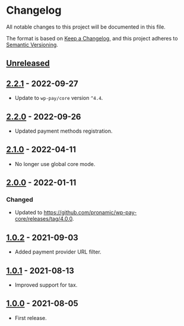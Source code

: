 # Changelog
All notable changes to this project will be documented in this file.

The format is based on [Keep a Changelog](https://keepachangelog.com/en/1.0.0/),
and this project adheres to [Semantic Versioning](https://semver.org/spec/v2.0.0.html).

## [Unreleased][unreleased]

## [2.2.1] - 2022-09-27
- Update to `wp-pay/core` version `^4.4`.

## [2.2.0] - 2022-09-26
- Updated payment methods registration.

## [2.1.0] - 2022-04-11
- No longer use global core mode.

## [2.0.0] - 2022-01-11
### Changed
- Updated to https://github.com/pronamic/wp-pay-core/releases/tag/4.0.0.

## [1.0.2] - 2021-09-03
- Added payment provider URL filter.

## [1.0.1] - 2021-08-13
- Improved support for tax.

## [1.0.0] - 2021-08-05
- First release.

[unreleased]: https://github.com/wp-pay-gateways/paypal/compare/2.2.1...HEAD
[2.2.1]: https://github.com/pronamic/wp-pronamic-pay-paypal/compare/2.2.0...2.2.1
[2.2.0]: https://github.com/pronamic/wp-pronamic-pay-paypal/compare/2.1.0...2.2.0
[2.1.0]: https://github.com/wp-pay-gateways/paypal/compare/2.0.0...2.1.0
[2.0.0]: https://github.com/wp-pay-gateways/paypal/compare/1.0.2...2.0.0
[1.0.2]: https://github.com/wp-pay-gateways/paypal/compare/1.0.1...1.0.2
[1.0.1]: https://github.com/wp-pay-gateways/paypal/compare/1.0.0...1.0.1
[1.0.0]: https://github.com/wp-pay-gateways/paypal/releases/tag/1.0.0
